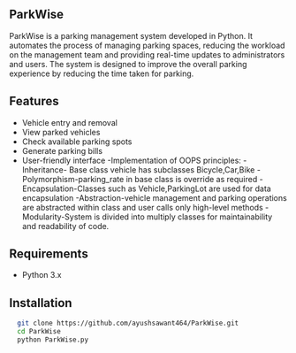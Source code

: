 
## ParkWise

ParkWise is a parking management system developed in Python. It automates the process of managing parking spaces, reducing the workload on the management team and providing real-time updates to administrators and users. The system is designed to improve the overall parking experience by reducing the time taken for parking.


## Features


- Vehicle entry and removal
- View parked vehicles
- Check available parking spots
- Generate parking bills
- User-friendly interface
-Implementation of OOPS principles: 
  -Inheritance- Base class vehicle has subclasses Bicycle,Car,Bike
  -Polymorphism-parking_rate in base class is override as required
  -Encapsulation-Classes such as Vehicle,ParkingLot are used for data encapsulation
  -Abstraction-vehicle management and parking operations are abstracted within class and user calls
               only high-level methods
  -Modularity-System is divided into multiply classes for maintainability and readability of code.


## Requirements

- Python 3.x
## Installation

 ```bash
   git clone https://github.com/ayushsawant464/ParkWise.git
   cd ParkWise
   python ParkWise.py

```
